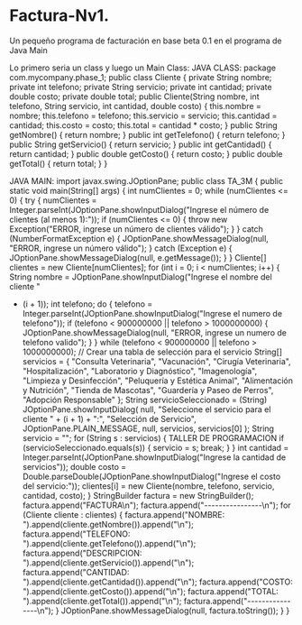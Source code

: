 # Factura-Nv1.
Un pequeño programa de facturación en base beta 0.1 en el programa de Java Main

Lo primero seria un class y luego un Main Class:
JAVA CLASS:
package com.mycompany.phase_1;
public class Cliente {
 private String nombre;
 private int telefono;
 private String servicio;
 private int cantidad;
 private double costo;
 private double total;
 public Cliente(String nombre, int telefono, String servicio, int cantidad, double costo)
{
 this.nombre = nombre;
 this.telefono = telefono;
 this.servicio = servicio;
 this.cantidad = cantidad;
 this.costo = costo;
 this.total = cantidad * costo;
 }
 public String getNombre() {
 return nombre;
 }
 public int getTelefono() {
 return telefono;
 }
 public String getServicio() {
 return servicio;
 }
 public int getCantidad() {
 return cantidad;
 }
 public double getCosto() {
 return costo;
 }
 public double getTotal() {
 return total;
 }
} 


JAVA MAIN:
import javax.swing.JOptionPane;
public class TA_3M {
 public static void main(String[] args) {
 int numClientes = 0;
 while (numClientes <= 0) {
 try {
 numClientes = Integer.parseInt(JOptionPane.showInputDialog("Ingrese el
número de clientes (al menos 1):"));
 if (numClientes <= 0) {
 throw new Exception("ERROR, ingrese un número de clientes válido");
 }
 } catch (NumberFormatException e) {
 JOptionPane.showMessageDialog(null, "ERROR, ingrese un número
válido");
 } catch (Exception e) {
 JOptionPane.showMessageDialog(null, e.getMessage());
 }
 }
 Cliente[] clientes = new Cliente[numClientes];
 for (int i = 0; i < numClientes; i++) {
 String nombre = JOptionPane.showInputDialog("Ingrese el nombre del cliente "
+ (i + 1));
 int telefono;
 do {
 telefono = Integer.parseInt(JOptionPane.showInputDialog("Ingrese el numero
de telefono"));
 if (telefono < 900000000 || telefono > 1000000000) {
 JOptionPane.showMessageDialog(null, "ERROR, ingrese un numero de
telefono valido");
 }
 } while (telefono < 900000000 || telefono > 1000000000);
 // Crear una tabla de selección para el servicio
 String[] servicios = {
 "Consulta Veterinaria",
 "Vacunación",
 "Cirugía Veterinaria",
 "Hospitalización",
 "Laboratorio y Diagnóstico",
 "Imagenología",
 "Limpieza y Desinfección",
 "Peluquería y Estética Animal",
 "Alimentación y Nutrición",
 "Tienda de Mascotas",
 "Guardería y Paseo de Perros",
 "Adopción Responsable"
 };
 String servicioSeleccionado = (String) JOptionPane.showInputDialog(
 null,
 "Seleccione el servicio para el cliente " + (i + 1) + ":",
 "Selección de Servicio",
 JOptionPane.PLAIN_MESSAGE,
 null,
 servicios,
 servicios[0]
 );
 String servicio = "";
 for (String s : servicios) {
TALLER DE PROGRAMACION
 if (servicioSeleccionado.equals(s)) {
 servicio = s;
 break;
 }
 }
 int cantidad = Integer.parseInt(JOptionPane.showInputDialog("Ingrese la
cantidad de servicios"));
 double costo = Double.parseDouble(JOptionPane.showInputDialog("Ingrese el
costo del servicio:"));
 clientes[i] = new Cliente(nombre, telefono, servicio, cantidad, costo);
 }
 StringBuilder factura = new StringBuilder();
 factura.append("FACTURA\n");
 factura.append("----------------\n");
 for (Cliente cliente : clientes) {
 factura.append("NOMBRE: ").append(cliente.getNombre()).append("\n");
 factura.append("TELEFONO: ").append(cliente.getTelefono()).append("\n");
 factura.append("DESCRIPCION: ").append(cliente.getServicio()).append("\n");
 factura.append("CANTIDAD: ").append(cliente.getCantidad()).append("\n");
 factura.append("COSTO: ").append(cliente.getCosto()).append("\n");
 factura.append("TOTAL: ").append(cliente.getTotal()).append("\n");
 factura.append("----------------\n");
 }
 JOptionPane.showMessageDialog(null, factura.toString());
 }
}
